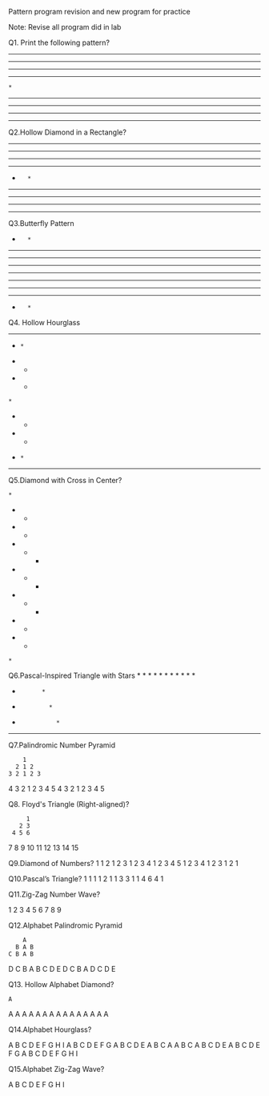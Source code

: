 Pattern program revision and new program for practice 

Note: Revise all program did in lab 

Q1. Print the following pattern?

*********
 *******
  *****
   ***
    *
   ***
  *****
 *******
*********

Q2.Hollow Diamond in a Rectangle?

*********
**** ****
***   ***
**     **
*       *
**     **
***   ***
**** ****
*********


Q3.Butterfly Pattern
*       *
**     **
***   ***
**** ****
*********
**** ****
***   ***
**     **
*       *

Q4. Hollow Hourglass

*********
 *     *
  *   * 
   * * 
    *
   * *
  *   *
 *     *
*********

Q5.Diamond with Cross in Center?


    *
   * *
  *   *
 *  +  *
*   +   *
 *  +  *
  *   *
   * *
    * 

Q6.Pascal-Inspired Triangle with Stars
         *
        * *
       *   *
      *     *
     *       *
    *         *
   *           *
  *             *
 *               *
*******************

Q7.Palindromic Number Pyramid

        1
      2 1 2
    3 2 1 2 3
  4 3 2 1 2 3 4
5 4 3 2 1 2 3 4 5

Q8. Floyd's Triangle (Right-aligned)?

         1
       2 3 
     4 5 6
   7 8 9 10
11 12 13 14 15

Q9.Diamond of Numbers?
    1
   1 2
  1 2 3
 1 2 3 4
1 2 3 4 5
 1 2 3 4
  1 2 3
   1 2
    1

Q10.Pascal’s Triangle?
    1
   1 1
  1 2 1
 1 3 3 1
1 4  6 4 1

Q11.Zig-Zag Number Wave?

1      2
  3   4
    5
  6   7
8       9

Q12.Alphabet Palindromic Pyramid

        A
      B A B
    C B A B 
  D C B A B C D
E D C B A D C D E

Q13. Hollow Alphabet Diamond?

    A
   A A
  A   A
 A     A
A       A
 A     A
  A   A
   A A
    A

Q14.Alphabet Hourglass?

 A B C D E F G H I
   A B C D E F G
     A B C D E
      A B C
        A
      A B C
    A B C D E
  A B C D E F G
A B C D E F G H I   

Q15.Alphabet Zig-Zag Wave?

A        B
  C    D
    E
  F    G
H        I

